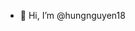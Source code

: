 - 👋 Hi, I’m @hungnguyen18

<!---
hungnguyen18/hungnguyen18 is a ✨ special ✨ repository because its `README.md` (this file) appears on your GitHub profile.
You can click the Preview link to take a look at your changes.
--->

